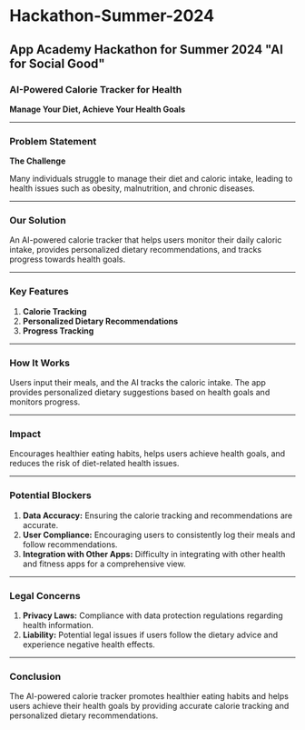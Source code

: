 # Hackathon-Summer-2024
## App Academy Hackathon for Summer 2024 "AI for Social Good"

### AI-Powered Calorie Tracker for Health
**Manage Your Diet, Achieve Your Health Goals**

---

### Problem Statement
**The Challenge**

Many individuals struggle to manage their diet and caloric intake, leading to health issues such as obesity, malnutrition, and chronic diseases.

---

### Our Solution
An AI-powered calorie tracker that helps users monitor their daily caloric intake, provides personalized dietary recommendations, and tracks progress towards health goals.

---

### Key Features
1. **Calorie Tracking**
2. **Personalized Dietary Recommendations**
3. **Progress Tracking**

---

### How It Works
Users input their meals, and the AI tracks the caloric intake. The app provides personalized dietary suggestions based on health goals and monitors progress.

---

### Impact
Encourages healthier eating habits, helps users achieve health goals, and reduces the risk of diet-related health issues.

---

### Potential Blockers
1. **Data Accuracy:** Ensuring the calorie tracking and recommendations are accurate.
2. **User Compliance:** Encouraging users to consistently log their meals and follow recommendations.
3. **Integration with Other Apps:** Difficulty in integrating with other health and fitness apps for a comprehensive view.

---

### Legal Concerns
1. **Privacy Laws:** Compliance with data protection regulations regarding health information.
2. **Liability:** Potential legal issues if users follow the dietary advice and experience negative health effects.

---

### Conclusion
The AI-powered calorie tracker promotes healthier eating habits and helps users achieve their health goals by providing accurate calorie tracking and personalized dietary recommendations.
